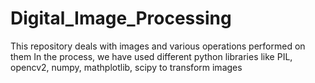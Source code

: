 # Digital_Image_Processing
This repository deals with images and various operations performed on them
In the process, we have used different python libraries like PIL, opencv2, numpy, mathplotlib, scipy to transform images
